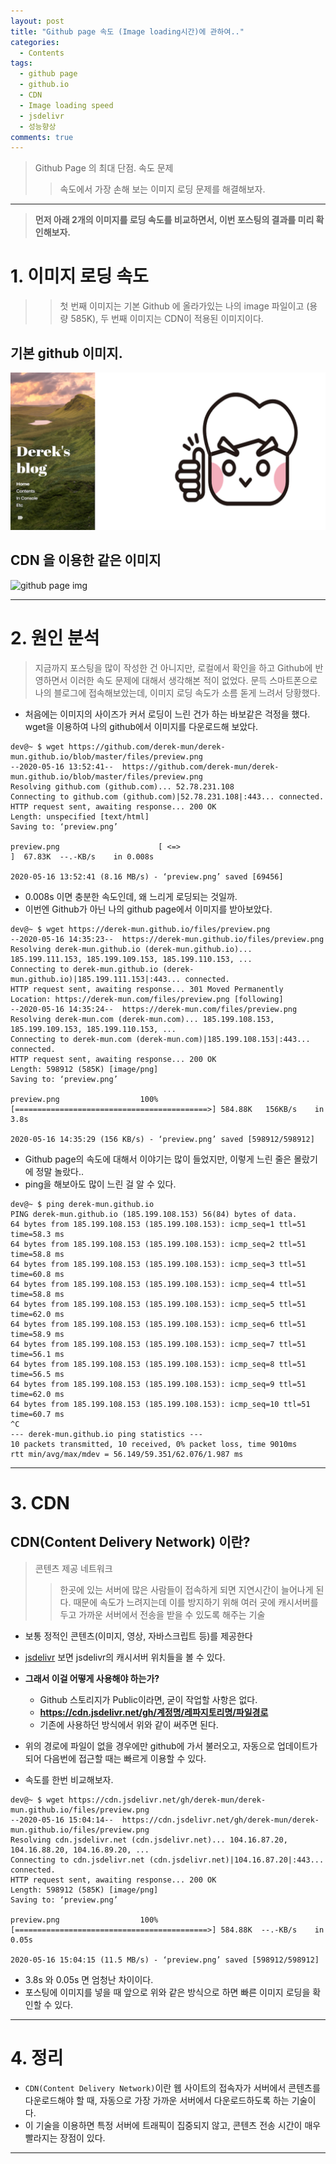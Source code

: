```yaml
---
layout: post
title: "Github page 속도 (Image loading시간)에 관하여.."
categories:
  - Contents
tags:
  - github page
  - github.io
  - CDN
  - Image loading speed
  - jsdelivr
  - 성능향상
comments: true
--- 
```

> Github Page 의 최대 단점. 속도 문제
>> 속도에서 가장 손해 보는 이미지 로딩 문제를 해결해보자.

---

> **먼저 아래 2개의 이미지를 로딩 속도를 비교하면서, 이번 포스팅의 결과를 미리 확인해보자.**

# 1. 이미지 로딩 속도 

>> 첫 번째 이미지는 기본 Github 에 올라가있는 나의 image 파일이고 (용량 585K), 두 번째 이미지는 CDN이 적용된 이미지이다.

## 기본 github 이미지.

![github page img](/files/preview.png)
<br>

## CDN 을 이용한 같은 이미지

![github page img](https://cdn.jsdelivr.net/gh/derek-mun/derek-mun.github.io@master/files/preview.png)

---

# 2. 원인 분석 

> 지금까지 포스팅을 많이 작성한 건 아니지만, 로컬에서 확인을 하고 Github에 반영하면서 이러한 속도 문제에 대해서 생각해본 적이 없었다. 
 문득 스마트폰으로 나의 블로그에 접속해보았는데, 이미지 로딩 속도가 소름 돋게 느려서 당황했다. 
 
 - 처음에는 이미지의 사이즈가 커서 로딩이 느린 건가 하는 바보같은 걱정을 했다. wget을 이용하여 나의 github에서 이미지를 다운로드해 보았다. 

```shell
dev@~ $ wget https://github.com/derek-mun/derek-mun.github.io/blob/master/files/preview.png
--2020-05-16 13:52:41--  https://github.com/derek-mun/derek-mun.github.io/blob/master/files/preview.png
Resolving github.com (github.com)... 52.78.231.108
Connecting to github.com (github.com)|52.78.231.108|:443... connected.
HTTP request sent, awaiting response... 200 OK
Length: unspecified [text/html]
Saving to: ‘preview.png’

preview.png                      [ <=>                                        ]  67.83K  --.-KB/s    in 0.008s  

2020-05-16 13:52:41 (8.16 MB/s) - ‘preview.png’ saved [69456]
```

 - 0.008s 이면 충분한 속도인데, 왜 느리게 로딩되는 것일까. 
 - 이번엔 Github가 아닌 나의 github page에서 이미지를 받아보았다. 

```shell
dev@~ $ wget https://derek-mun.github.io/files/preview.png
--2020-05-16 14:35:23--  https://derek-mun.github.io/files/preview.png
Resolving derek-mun.github.io (derek-mun.github.io)... 185.199.111.153, 185.199.109.153, 185.199.110.153, ...
Connecting to derek-mun.github.io (derek-mun.github.io)|185.199.111.153|:443... connected.
HTTP request sent, awaiting response... 301 Moved Permanently
Location: https://derek-mun.com/files/preview.png [following]
--2020-05-16 14:35:24--  https://derek-mun.com/files/preview.png
Resolving derek-mun.com (derek-mun.com)... 185.199.108.153, 185.199.109.153, 185.199.110.153, ...
Connecting to derek-mun.com (derek-mun.com)|185.199.108.153|:443... connected.
HTTP request sent, awaiting response... 200 OK
Length: 598912 (585K) [image/png]
Saving to: ‘preview.png’

preview.png                  100%[===========================================>] 584.88K   156KB/s    in 3.8s    

2020-05-16 14:35:29 (156 KB/s) - ‘preview.png’ saved [598912/598912]
```
 - Github page의 속도에 대해서 이야기는 많이 들었지만, 이렇게 느린 줄은 몰랐기에 정말 놀랐다..
 - ping을 해보아도 많이 느린 걸 알 수 있다. 

```shell
dev@~ $ ping derek-mun.github.io
PING derek-mun.github.io (185.199.108.153) 56(84) bytes of data.
64 bytes from 185.199.108.153 (185.199.108.153): icmp_seq=1 ttl=51 time=58.3 ms
64 bytes from 185.199.108.153 (185.199.108.153): icmp_seq=2 ttl=51 time=58.8 ms
64 bytes from 185.199.108.153 (185.199.108.153): icmp_seq=3 ttl=51 time=60.8 ms
64 bytes from 185.199.108.153 (185.199.108.153): icmp_seq=4 ttl=51 time=58.8 ms
64 bytes from 185.199.108.153 (185.199.108.153): icmp_seq=5 ttl=51 time=62.0 ms
64 bytes from 185.199.108.153 (185.199.108.153): icmp_seq=6 ttl=51 time=58.9 ms
64 bytes from 185.199.108.153 (185.199.108.153): icmp_seq=7 ttl=51 time=56.1 ms
64 bytes from 185.199.108.153 (185.199.108.153): icmp_seq=8 ttl=51 time=56.5 ms
64 bytes from 185.199.108.153 (185.199.108.153): icmp_seq=9 ttl=51 time=62.0 ms
64 bytes from 185.199.108.153 (185.199.108.153): icmp_seq=10 ttl=51 time=60.7 ms
^C
--- derek-mun.github.io ping statistics ---
10 packets transmitted, 10 received, 0% packet loss, time 9010ms
rtt min/avg/max/mdev = 56.149/59.351/62.076/1.987 ms
```
---

# 3. CDN

## CDN(Content Delivery Network) 이란? 

> 콘텐츠 제공 네트워크
>> 한곳에 있는 서버에 많은 사람들이 접속하게 되면 지연시간이 늘어나게 된다. 
>> 때문에 속도가 느려지는데 이를 방지하기 위해 여러 곳에 캐시서버를 두고 가까운 서버에서 전송을 받을 수 있도록 해주는 기술

 - 보통 정적인 콘텐츠(이미지, 영상, 자바스크립트 등)를 제공한다
 - [jsdelivr](https://www.jsdelivr.com/network#map) 보면 jsdelivr의 캐시서버 위치들을 볼 수 있다. 

 - **그래서 이걸 어떻게 사용해야 하는가?**

     - Github 스토리지가 Public이라면, 굳이 작업할 사항은 없다. 
     - **https://cdn.jsdelivr.net/gh/계정명/레파지토리명/파일경로**
     - 기존에 사용하던 방식에서 위와 같이 써주면 된다. 

 - 위의 경로에 파일이 없을 경우에만 github에 가서 불러오고, 자동으로 업데이트가 되어 다음번에 접근할 때는 빠르게 이용할 수 있다. 
 - 속도를 한번 비교해보자. 

```shell
dev@~ $ wget https://cdn.jsdelivr.net/gh/derek-mun/derek-mun.github.io/files/preview.png
--2020-05-16 15:04:14--  https://cdn.jsdelivr.net/gh/derek-mun/derek-mun.github.io/files/preview.png
Resolving cdn.jsdelivr.net (cdn.jsdelivr.net)... 104.16.87.20, 104.16.88.20, 104.16.89.20, ...
Connecting to cdn.jsdelivr.net (cdn.jsdelivr.net)|104.16.87.20|:443... connected.
HTTP request sent, awaiting response... 200 OK
Length: 598912 (585K) [image/png]
Saving to: ‘preview.png’

preview.png                  100%[===========================================>] 584.88K  --.-KB/s    in 0.05s   

2020-05-16 15:04:15 (11.5 MB/s) - ‘preview.png’ saved [598912/598912]
```

  - 3.8s 와 0.05s 면 엄청난 차이이다. 
  - 포스팅에 이미지를 넣을 때 앞으로 위와 같은 방식으로 하면 빠른 이미지 로딩을 확인할 수 있다.

---

# 4. 정리

 - ```CDN(Content Delivery Network)```이란 웹 사이트의 접속자가 서버에서 콘텐츠를 다운로드해야 할 때, 자동으로 가장 가까운 서버에서 다운로드하도록 하는 기술이다. 
 - 이 기술을 이용하면 특정 서버에 트래픽이 집중되지 않고, 콘텐츠 전송 시간이 매우 빨라지는 장점이 있다.

---

